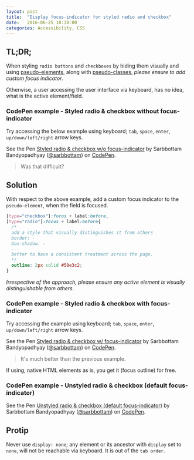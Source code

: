 ```yaml
---
layout: post
title:  "Display focus-indicator for styled radio and checkbox"
date:   2016-06-25 10:30:00
categories: Accessibility, CSS
---
```


## TL;DR;

When styling `radio buttons` and `checkboxes` by hiding them visually
and using [pseudo-elements](https://developer.mozilla.org/en-US/docs/Web/CSS/Pseudo-elements),
along with [pseudo-classes](https://developer.mozilla.org/en-US/docs/Web/CSS/pseudo-classes),
_please ensure to add custom focus indicator_.

Otherwise, a user accessing the user interface via keyboard, has no idea, what is the active element/field.

### CodePen example - Styled radio & checkbox without focus-indicator

Try accessing the below example using keyboard; `tab`, `space`, `enter`, `up/down/left/right` arrow keys.

<p data-height="265" data-theme-id="0" data-slug-hash="EyZENx" data-default-tab="result" data-user="sarbbottam" data-embed-version="2" class="codepen">See the Pen <a href="http://codepen.io/sarbbottam/pen/EyZENx/">Styled radio & checkbox w/o focus-indicator</a> by Sarbbottam Bandyopadhyay (<a href="http://codepen.io/sarbbottam">@sarbbottam</a>) on <a href="http://codepen.io">CodePen</a>.</p>
<script async src="//assets.codepen.io/assets/embed/ei.js"></script>

>Was that difficult?

## Solution

With respect to the above example, add a custom focus indicator to the `pseudo-element`, when the field is focused.

```css
[type="checkbox"]:focus + label:before,
[type="radio"]:focus + label:before{
  /*
  add a style that visually distinguishes it from others
  border: -
  box-shadow: -
  ...
  better to have a consistent treatment across the page.
  */
  outline: 2px solid #50e3c2;
}
```

_Irrespective of the approach, please ensure any active element is visually distinguishable from others._

### CodePen example - Styled radio & checkbox with focus-indicator

Try accessing the example using keyboard; `tab`, `space`, `enter`, `up/down/left/right` arrow keys.

<p data-height="265" data-theme-id="0" data-slug-hash="KMaogG" data-default-tab="result" data-user="sarbbottam" data-embed-version="2" class="codepen">See the Pen <a href="http://codepen.io/sarbbottam/pen/KMaogG/">Styled radio & checkbox w/ focus-indicator</a> by Sarbbottam Bandyopadhyay (<a href="http://codepen.io/sarbbottam">@sarbbottam</a>) on <a href="http://codepen.io">CodePen</a>.</p>
<script async src="//assets.codepen.io/assets/embed/ei.js"></script>

>It's much better than the previous example.

If using, native HTML elements as is, you get it (focus outline) for free.

### CodePen example - Unstyled radio & checkbox (default focus-indicator)

<p data-height="265" data-theme-id="0" data-slug-hash="oLBqYL" data-default-tab="result" data-user="sarbbottam" data-embed-version="2" class="codepen">See the Pen <a href="http://codepen.io/sarbbottam/pen/oLBqYL/">Unstyled radio & checkbox (default focus-indicator)</a> by Sarbbottam Bandyopadhyay (<a href="http://codepen.io/sarbbottam">@sarbbottam</a>) on <a href="http://codepen.io">CodePen</a>.</p>
<script async src="//assets.codepen.io/assets/embed/ei.js"></script>

## Protip

Never use `display: none`; any element or its ancestor with `display` set to `none`, will not be reachable via keyboard.
It is out of the `tab order`.